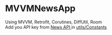 # MVVMNewsApp
Using MVVM, Retrofit, Corutines, DiffUtil, Room<br>
Add you API key from <a href = "https://newsapi.org/"> News API </a> in <a href="https://github.com/arulagarwal/MVVMNewsApp/blob/master/app/src/main/java/com/androiddevs/mvvmnewsapp/util/Constants.kt">utils/Constants<a>
